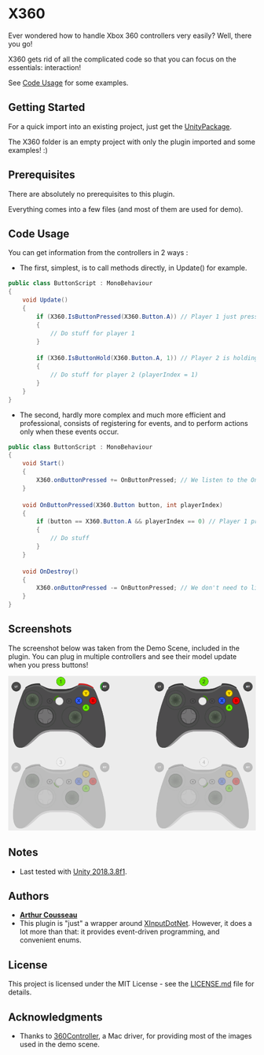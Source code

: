 # X360

Ever wondered how to handle Xbox 360 controllers very easily? Well, there you go!

X360 gets rid of all the complicated code so that you can focus on the essentials: interaction!

See [Code Usage](#code-usage) for some examples.

## Getting Started

For a quick import into an existing project, just get the [UnityPackage](X360Package.unitypackage).

The X360 folder is an empty project with only the plugin imported and some examples! :)

## Prerequisites

There are absolutely no prerequisites to this plugin.

Everything comes into a few files (and most of them are used for demo).

## Code Usage

You can get information from the controllers in 2 ways :
- The first, simplest, is to call methods directly, in Update() for example.

```csharp
public class ButtonScript : MonoBehaviour
{
	void Update()
	{
		if (X360.IsButtonPressed(X360.Button.A)) // Player 1 just pressed A this frame
		{
			// Do stuff for player 1
		}

		if (X360.IsButtonHold(X360.Button.A, 1)) // Player 2 is holding the A button
		{
			// Do stuff for player 2 (playerIndex = 1)
		}
	}
}
```

- The second, hardly more complex and much more efficient and professional, consists of registering for events, and to perform actions only when these events occur.

```csharp
public class ButtonScript : MonoBehaviour
{
	void Start()
	{
		X360.onButtonPressed += OnButtonPressed; // We listen to the OnButtonPressed event
	}

	void OnButtonPressed(X360.Button button, int playerIndex)
	{
		if (button == X360.Button.A && playerIndex == 0) // Player 1 pressed the A button
		{
			// Do stuff
		}
	}

	void OnDestroy()
	{
		X360.onButtonPressed -= OnButtonPressed; // We don't need to listen to the event anymore
	}
}
```

## Screenshots

The screenshot below was taken from the Demo Scene, included in the plugin. You can plug in multiple controllers and see their model update when you press buttons!

![Demo Scene](Screenshots/DemoScene.png)

## Notes

* Last tested with [Unity 2018.3.8f1](https://unity3d.com/unity/whats-new/2018.3.8).

## Authors

* **[Arthur Cousseau](https://www.linkedin.com/in/arthurcousseau/)**
* This plugin is "just" a wrapper around [XInputDotNet](https://github.com/speps/XInputDotNet). However, it does a lot more than that: it provides event-driven programming, and convenient enums.

## License

This project is licensed under the MIT License - see the [LICENSE.md](LICENSE.md) file for details.

## Acknowledgments

* Thanks to [360Controller](https://github.com/360Controller/360Controller/releases), a Mac driver, for providing most of the images used in the demo scene.
